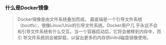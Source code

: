 ### 什么是Docker镜像   
>Docker镜像是由文件系统叠加而成。
最底端是一个引导文件系统（bootfs），很像Linux/Unix的引导文件系统。Docker用户几
乎永远不会和引导文件系统有什么交互。当一个容器启动后，它将会被移到内存中，而引
导文件系统则会被卸载，以留出更多的内存供initrd磁盘镜像使用。